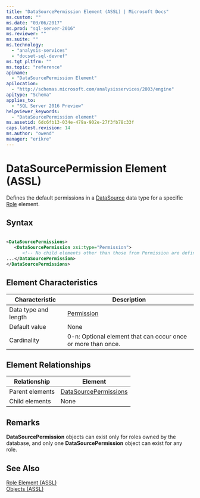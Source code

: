 ```yaml
---
title: "DataSourcePermission Element (ASSL) | Microsoft Docs"
ms.custom: ""
ms.date: "03/06/2017"
ms.prod: "sql-server-2016"
ms.reviewer: ""
ms.suite: ""
ms.technology: 
  - "analysis-services"
  - "docset-sql-devref"
ms.tgt_pltfrm: ""
ms.topic: "reference"
apiname: 
  - "DataSourcePermission Element"
apilocation: 
  - "http://schemas.microsoft.com/analysisservices/2003/engine"
apitype: "Schema"
applies_to: 
  - "SQL Server 2016 Preview"
helpviewer_keywords: 
  - "DataSourcePermission element"
ms.assetid: 6dc6fb13-034e-479a-902e-27f3fb78c33f
caps.latest.revision: 14
ms.author: "owend"
manager: "erikre"
---
```

# DataSourcePermission Element (ASSL)
  Defines the default permissions in a [DataSource](../../../analysis-services/scripting/data-type/datasource-data-type-assl.md) data type for a specific [Role](../../../analysis-services/scripting/objects/role-element-assl.md) element.  
  
## Syntax  
  
```xml  
  
<DataSourcePermissions>  
   <DataSourcePermission xsi:type="Permission">  
      <!-- No child elements other than those from Permission are defined -->  
...</DataSourcePermission>  
</DataSourcePermissions>  
```  
  
## Element Characteristics  
  
|Characteristic|Description|  
|--------------------|-----------------|  
|Data type and length|[Permission](../../../analysis-services/scripting/data-type/permission-data-type-assl.md)|  
|Default value|None|  
|Cardinality|0-n: Optional element that can occur once or more than once.|  
  
## Element Relationships  
  
|Relationship|Element|  
|------------------|-------------|  
|Parent elements|[DataSourcePermissions](../../../analysis-services/scripting/collections/datasourcepermissions-element-assl.md)|  
|Child elements|None|  
  
## Remarks  
 **DataSourcePermission** objects can exist only for roles owned by the database, and only one **DataSourcePermission** object can exist for any role.  
  
## See Also  
 [Role Element &#40;ASSL&#41;](../../../analysis-services/scripting/objects/role-element-assl.md)   
 [Objects &#40;ASSL&#41;](../../../analysis-services/scripting/objects/objects-assl.md)  
  
  